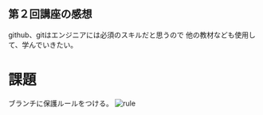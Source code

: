 ## 第２回講座の感想

github、gitはエンジニアには必須のスキルだと思うので
他の教材なども使用して、学んでいきたい。

# 課題
ブランチに保護ルールをつける。
![rule](RaiseTech/rule.png)